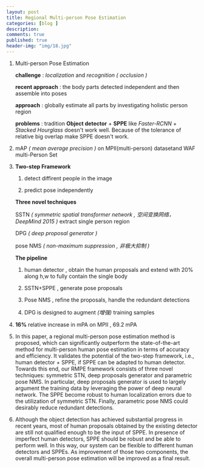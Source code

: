 ```yaml
---
layout: post
title: Regional Multi-person Pose Estimation
categories: [blog ]
description:
comments: true
published: true
header-img: "img/18.jpg"
---
```


1. Multi-person Pose Estimation

   **challenge** : *localization* and *recognition ( occlusion )*

   **recent approach** : the body parts detected independent and then assemble into poses

   **approach** : globally estimate all parts by investigating holistic person region

   **problems** : tradition **Object detector** + **SPPE** like *Faster-RCNN* + *Stacked Hourglass* doesn't work well. Because of the tolerance of relative big overlap make SPPE doesn't work.

2. mAP *( mean average precision )* on MPII(multi-person) datasetand WAF multi-Person Set

3. **Two-step Framework**

   1) detect diffirent people in the image

   2) predict pose independently

   **Three novel techniques**

   SSTN *( symmetric spatial transformer network , 空间变换网络，DeepMind 2015 )* extract single person region

   DPG *( deep proposal generator )*

   pose NMS *( non-maximum suppression , 非极大抑制 )*

   **The pipeline**

   1) human detector , obtain the human proposals and extend with 20% along h,w to fully contain the single body

   2) SSTN+SPPE , generate pose proposals

   3) Pose NMS , refine the proposals, handle the redundant detections

   4) DPG is designed to augment *(增强)* training samples

4. **16%** relative increase in mPA on MPII , 69.2 mPA

5. In this paper, a regional multi-person pose estimation method is proposed, which can significantly outperform the state-of-the-art method for multi-person human pose estimation in terms of accuracy and efficiency. It validates the potential of the two-step framework, i.e., human detector + SPPE, if SPPE can be adapted to human detector. Towards this end, our RMPE framework consists of three novel techniques: symmetric STN, deep proposals generator and parametric pose NMS. In particular, deep proposals generator is used to largely argument the training data by leveraging the power of deep neural network. The SPPE become robust to human localization errors due to the utilization of symmetric STN. Finally, parametric pose NMS could desirably reduce redundant detections.

6. Although the object detection has achieved substantial progress in recent years, most of human proposals obtained by the existing detector are still not qualified enough to be the input of SPPE. In presence of imperfect human detectors, SPPE should be robust and be able to perform well. In this way, our system can be flexible to different human detectors and SPPEs. As improvement of those two components, the overall multi-person pose estimation will be improved as a final result.
